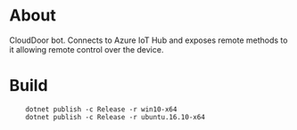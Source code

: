 # About

CloudDoor bot. Connects to Azure IoT Hub and exposes remote methods to it allowing remote control over the device.

# Build

```
    dotnet publish -c Release -r win10-x64
    dotnet publish -c Release -r ubuntu.16.10-x64 
```